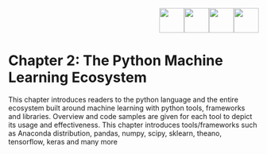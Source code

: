 <p align="right"><a target="_blank" href="https://github.com/dipanjanS/practical-machine-learning-with-python#contents"><img height="50px" src="https://raw.githubusercontent.com/dipanjanS/practical-machine-learning-with-python/master/media/assets/home_page.png" /></a><a target="_blank" href="https://github.com/dipanjanS/practical-machine-learning-with-python/tree/master/notebooks#chapter-2-the-python-machine-learning-ecosystem"><img height="50px" src="https://raw.githubusercontent.com/dipanjanS/practical-machine-learning-with-python/master/media/assets/contents_page.jpg" /></a><a target="_blank" href="https://github.com/dipanjanS/practical-machine-learning-with-python/tree/master/notebooks/Ch01_Machine_Learning_Basics#chapter-1-machine-learning-basics"><img height="50px" src="https://raw.githubusercontent.com/dipanjanS/practical-machine-learning-with-python/master/media/assets/back_page.png" /></a></a><a target="_blank" href="https://github.com/dipanjanS/practical-machine-learning-with-python/tree/master/notebooks/Ch03_Processing_Wrangling_and_Visualizing_Data#chapter-3-processing-wrangling-and-visualizing-data"><img height="50px" src="https://raw.githubusercontent.com/dipanjanS/practical-machine-learning-with-python/master/media/assets/next_page.png" /></a></p>

# Chapter 2: The Python Machine Learning Ecosystem

This chapter introduces readers to the python language and the entire ecosystem built around machine learning with python tools, frameworks and libraries. Overview and code samples are given for each tool to depict its usage and effectiveness. This chapter introduces tools/frameworks such as Anaconda distribution, pandas, numpy, scipy, sklearn, theano, tensorflow, keras and many more
